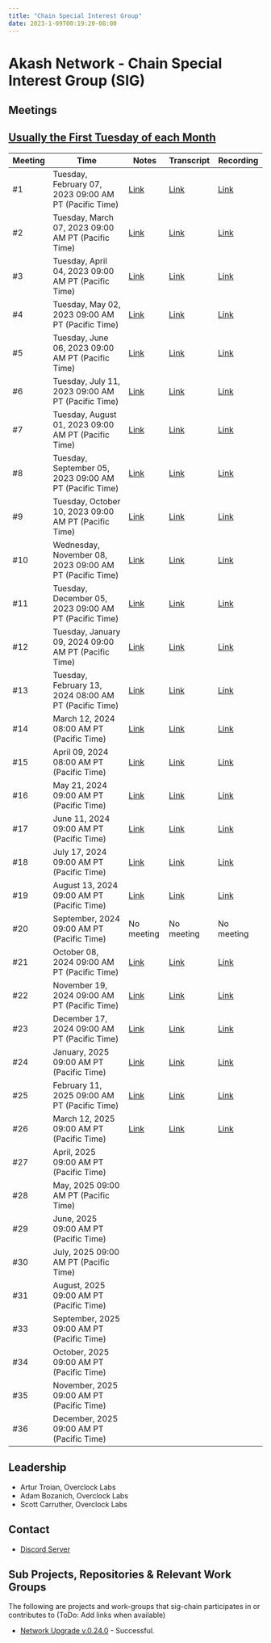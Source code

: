 ```yaml
---
title: "Chain Special Interest Group"
date: 2023-1-09T00:19:20-08:00
---
```


# Akash Network - Chain Special Interest Group (SIG)


## Meetings

## [Usually the First Tuesday of each Month](https://calendar.google.com/calendar/u/0?cid=Y18yNWU1ZTM3NDhlNGM0YWI3YTU1ZjQxZmJjNWViZWJjYzBhMDNiNDBmYjAyODc4NWYxNDE1OWJmYWViZWExMmUyQGdyb3VwLmNhbGVuZGFyLmdvb2dsZS5jb20)


| Meeting | Time | Notes | Transcript | Recording
| --- | --- | --- | --- | --- |
| #1 | Tuesday, February 07, 2023 09:00 AM PT (Pacific Time) | [Link](https://github.com/akash-network/community/blob/main/sig-chain/meetings/001-2023-02-08.md) | [Link](https://github.com/akash-network/community/blob/main/sig-chain/meetings/001-2023-02-08.md#transcript) | [Link](https://syav3u2trpuey4ercatgjmfetbsgauto4l6dweuzzeakfcfss5hq.arweave.net/lgFd01OL6ExwkRAmZLCkmGRgUm7i_DsSmckAooiyl08)
| #2 | Tuesday, March 07, 2023 09:00 AM PT (Pacific Time) | [Link](https://github.com/akash-network/community/blob/main/sig-chain/meetings/002-2023-03-07.md) | [Link](https://github.com/akash-network/community/blob/main/sig-chain/meetings/002-2023-03-07.md#transcript) | [Link](https://bnh5kltqeq2lawpenq3kdfi36yt4djl7gnsflaxset6d5jiucouq.arweave.net/C0_VLnAkNLBZ5Gw2oZUb9ifBpX8zZFWC8iT8PqUUE6k)
| #3 | Tuesday, April 04, 2023 09:00 AM PT (Pacific Time) | [Link](https://github.com/akash-network/community/blob/main/sig-chain/meetings/003-2023-04-04.md) | [Link](https://github.com/akash-network/community/blob/main/sig-chain/meetings/003-2023-04-04.md#transcript) | [Link](https://rtk5di5v7ki4rrepzufg5xvx7oakcpukzclwamohbfxn5kcgy3vq.arweave.net/jNXRo7X6kcjEj80Kbt63-4ChPorIl2Axxwlu3qhGxus)
| #4 | Tuesday, May 02, 2023 09:00 AM PT (Pacific Time) | [Link](https://github.com/akash-network/community/blob/main/sig-chain/meetings/004-2023-05-02.md)  | [Link](https://github.com/akash-network/community/blob/main/sig-chain/meetings/004-2023-05-02.md#transcript) | [Link](https://ilt2quvvl4fkghho2kegz6q7vjpgza5dttrdrvswm6v5isdpsoeq.arweave.net/QueoUrVfCqMc7tKIbPofql5sg6Oc4jjWVmer1Ehvk4k)
| #5 | Tuesday, June 06, 2023 09:00 AM PT (Pacific Time) |[Link](https://github.com/akash-network/community/blob/main/sig-chain/meetings/004-2023-05-02.md)  |[Link](https://github.com/akash-network/community/blob/main/sig-chain/meetings/004-2023-05-02.md#transcript) | [Link](https://ilt2quvvl4fkghho2kegz6q7vjpgza5dttrdrvswm6v5isdpsoeq.arweave.net/QueoUrVfCqMc7tKIbPofql5sg6Oc4jjWVmer1Ehvk4k)
| #6 | Tuesday, July 11, 2023 09:00 AM PT (Pacific Time) |[Link](https://github.com/akash-network/community/blob/main/sig-chain/meetings/006-2023-07-11.md)  |[Link](https://github.com/akash-network/community/blob/main/sig-chain/meetings/006-2023-07-11.md#transcript) | [Link](https://sxisediwxnr2rnn2kq4dte3bkw2p7fsbg5h2fuc3tsrgimbgnfkq.arweave.net/ldEiDRa7Y6i1ulQ4OZNhVbT_lkE3T6LQW5yiZDAmaVU)
| #7 | Tuesday, August 01, 2023 09:00 AM PT (Pacific Time) |[Link](https://github.com/akash-network/community/blob/main/sig-chain/meetings/007-2023-08-01.md)  |[Link](https://github.com/akash-network/community/blob/main/sig-chain/meetings/007-2023-08-01.md#transcript) |[Link](https://ublt6v3ytezl3kaq6ygiaz2zk52wxhmp7khokzmiy2ufgjheanpa.arweave.net/oFc_V3iZMr2oEPYMgGdZV3VrnY_6juVliMaoUyTkA14)
| #8 | Tuesday, September 05, 2023 09:00 AM PT (Pacific Time) |[Link](https://github.com/akash-network/community/blob/main/sig-chain/meetings/008-2023-09-05.md)  |[Link](https://github.com/akash-network/community/blob/main/sig-chain/meetings/008-2023-09-05.md#transcript) |[Link](https://r67rmtmtcv66e7edkvshs42dzkzhk46xpknlhrtrvzwkvdm464ja.arweave.net/j78WTZMVfeJ8g1VkeXNDyrJ1c9d6mrPGca5sqo2c9xI)
| #9 | Tuesday, October 10, 2023 09:00 AM PT (Pacific Time) |[Link](https://github.com/akash-network/community/blob/main/sig-chain/meetings/009-2023-10-10.md)  |[Link](https://github.com/akash-network/community/blob/main/sig-chain/meetings/009-2023-10-10.md#transcript) |[Link](https://nyvxvysvdc5oz5zwbmxrvtkyh2n2rrsqkopr2gxgpd7gkptvvsyq.arweave.net/bit64lUYuuz3NgsvGs1YPpuoxlBTnx0a5nj-ZT51rLE)
| #10 | Wednesday, November 08, 2023 09:00 AM PT (Pacific Time) |[Link](https://github.com/akash-network/community/blob/main/sig-chain/meetings/011-2023-11-08.md)  |[Link](https://github.com/akash-network/community/blob/main/sig-chain/meetings/011-2023-11-08.md#transcript) |[Link](https://sshyyg4r3uoeixzudilhwdkncekgk3yw5m6mulso6foidluersuq.arweave.net/lI-MG5HdHERfNBoWew1NERRlbxbrPMouTvFcga6EjKk)
| #11| Tuesday, December 05, 2023 09:00 AM PT (Pacific Time) |[Link](https://github.com/akash-network/community/blob/main/sig-chain/meetings/011-2023-12-05.md)  |[Link](https://github.com/akash-network/community/blob/main/sig-chain/meetings/011-2023-12-05.md#transcript) |[Link](https://ak4u4umlhafhkfu5jjckivcgokrrwkzzitwtwpoy5axl6soc5paq.arweave.net/ArlOUYs4CnUWnUpEpFRGcqMbKzlE7Ts92Oguv0nC68E)
| #12| Tuesday, January 09, 2024 09:00 AM PT (Pacific Time) |[Link](https://github.com/akash-network/community/blob/main/sig-chain/meetings/012-2024-01-09.md)|[Link](https://github.com/akash-network/community/blob/main/sig-chain/meetings/012-2024-01-09.md#transcript) |[Link](https://p2eg6ctrzmvcgqmibhpnvtje32gi3rt3nzdyjocfohwt6kiddsma.arweave.net/fohvCnHLKiNBiAne2s0k3oyNxntuR4S4RXHtPykDHJg) 
| #13| Tuesday, February 13, 2024 08:00 AM PT (Pacific Time) |[Link](https://github.com/akash-network/community/blob/main/sig-chain/meetings/013-2024-02-13.md)  |[Link](https://github.com/akash-network/community/blob/main/sig-chain/meetings/013-2024-02-13.md#transcript) |[Link](https://swcn57cpu3ttvpgaf7e52xsv5wil57wtyredtvnd6bprntawwl3a.arweave.net/lYTe_E-m5zq8wC_J3V5V7ZC-_tPESDnVo_BfFswWsvY)
| #14| March 12, 2024 08:00 AM PT (Pacific Time) |[Link](https://github.com/akash-network/community/blob/main/sig-chain/meetings/014-2024-03-12.md)|[Link](https://github.com/akash-network/community/blob/main/sig-chain/meetings/014-2024-03-12.md#transcript) |[Link](https://bwp7ef3o435ht3azllxhma3vbj4u4x4zgtlx3tfc44gjnjkanyqa.arweave.net/DZ_yF27m-nnsGVrudgN1CnlOX5k0133MoucMlqVAbiA)
| #15| April 09, 2024 08:00 AM PT (Pacific Time) | [Link](https://github.com/akash-network/community/blob/main/sig-chain/meetings/015-2024-04-09.md) |[Link](https://github.com/akash-network/community/blob/main/sig-chain/meetings/015-2024-04-09.md#transcript) |[Link](https://qv5qbltorrogit5i3qvsihngxzevuweduyauwodu5rk3yhysu3xq.arweave.net/hXsArm6MXGRPqNwrJB2mvklaWIOmAUs4dOxVvB8Spu8)
| #16| May 21, 2024 09:00 AM PT (Pacific Time) |[Link](https://github.com/akash-network/community/blob/main/sig-chain/meetings/016-2024-05-21.md) |[Link](https://github.com/akash-network/community/blob/main/sig-chain/meetings/016-2024-05-21.md#transcript) |[Link](https://t7vun4ttnoelbnwkis4rf7eacagljw7a5tsobsuujmsiycgjdpna.arweave.net/n-tG8nNriLC2ykS5EvyAEAy02-Ds5ODKlEskjAjJG9o)
| #17| June 11, 2024 09:00 AM PT (Pacific Time) |[Link](https://github.com/akash-network/community/blob/main/sig-chain/meetings/017-2024-06-11.md)| [Link](https://github.com/akash-network/community/blob/main/sig-chain/meetings/017-2024-06-11.md#transcript)|[Link](https://g6qelhldnaj52ry4xc56kge2wjrswqfgxrqs4iduth4cpqpndlfq.arweave.net/N6BFnWNoE91HHLi75RiasmMrQKa8YS4gdJn4J8HtGss)
| #18| July 17, 2024 09:00 AM PT (Pacific Time) | [Link](https://github.com/akash-network/community/blob/main/sig-chain/meetings/018-2024-07-17.md) | [Link](https://github.com/akash-network/community/blob/main/sig-chain/meetings/018-2024-07-17.md#transcript) |[Link](https://556xxz5f7wcokgit5qlznxtkdvmdkcrafobpcwztrytgflmcifjq.arweave.net/731756X9hOUZE-wXlt5qHVg1CiArgvFbM44mYq2CQVM) 
| #19| August 13, 2024 09:00 AM PT (Pacific Time) | [Link](https://github.com/akash-network/community/blob/main/sig-chain/meetings/019-2024-08-13.md) |[Link](https://github.com/akash-network/community/blob/main/sig-chain/meetings/019-2024-08-13.md#transcript)  |[Link](https://bcp7f4xex34ci3vtw7rfaeonelh52dkaqdb26xjfs67jojmips7a.arweave.net/CJ_y8uS--CRus7fiUBHNIs_dDUCAw69dJZe-lyWIfL4) 
| #20| September, 2024 09:00 AM PT (Pacific Time) | No meeting  | No meeting | No meeting
| #21| October 08, 2024 09:00 AM PT (Pacific Time) |[Link](https://github.com/akash-network/community/blob/main/sig-chain/meetings/020-2024-10-08.md)  |[Link](https://github.com/akash-network/community/blob/main/sig-chain/meetings/020-2024-10-08.md#transcript) |[Link](https://z6a66fr3xktpajzb5upa5vnaxjls3e4skjeyhce46ctxuhk4fzja.arweave.net/z4HvFju6pvAnIe0eDtWgulctk5JSSYOInPCneh1cLlI) 
| #22| November 19, 2024 09:00 AM PT (Pacific Time) | [Link](https://github.com/akash-network/community/blob/main/sig-chain/meetings/021-2024-11-19.md) | [Link](https://github.com/akash-network/community/blob/main/sig-chain/meetings/021-2024-11-19.md#transcript) |[Link](https://3gxdydiienampxxepmafcpjwtyjfyrzamvis24vedh365ekxwbjq.arweave.net/2a48DQgjQMfe5HsAUT02nhJcRyBlUS1ypBn37pFXsFM) 
| #23| December 17, 2024 09:00 AM PT (Pacific Time) | [Link](https://github.com/akash-network/community/blob/main/sig-chain/meetings/022-2024-12-17.md) | [Link](https://github.com/akash-network/community/blob/main/sig-chain/meetings/022-2024-12-17.md#transcript) |[Link](https://ho3g44dkfdiz2curf5kxtq2uvb6zhxydnw6elfpptqd56hnajraq.arweave.net/O7ZucGoo0Z0KkS9VecNUqH2T3wNtvEWV75wH3x2gTEE) 
| #24| January, 2025 09:00 AM PT (Pacific Time) |[Link](https://github.com/akash-network/community/blob/main/sig-chain/meetings/023-2025-01-14.md) |[Link](https://github.com/akash-network/community/blob/main/sig-chain/meetings/023-2025-01-14.md#transcript)|[Link](https://36yakcm4vvlqyxtsdazt7pnkajwrc2qlrenzr6kkhwszeya6lgoa.arweave.net/37AFCZytVwxechgzP72qAm0RaguJG5j5Sj2lkmAeWZw)
| #25| February 11, 2025 09:00 AM PT (Pacific Time) | [Link](https://github.com/akash-network/community/blob/main/sig-chain/meetings/024-2025-02-11.md) |[Link](https://github.com/akash-network/community/blob/main/sig-chain/meetings/024-2025-02-11.md#transcript)  |[Link](https://c3kekwiljt434lc5ivhynrbkhea5ktklaa5hq3ejkkmrtt6uzqwa.arweave.net/FtRFWQtM-b4sXUVPhsQqOQHVTUsAOnhsiVKZGc_UzCw) 
| #26| March 12, 2025 09:00 AM PT (Pacific Time) | [Link](https://github.com/akash-network/community/blob/main/sig-chain/meetings/025-2025-03-12.md) | [Link](https://github.com/akash-network/community/blob/main/sig-chain/meetings/025-2025-03-12.md#transcript) |[Link](https://ovlqvza3gpgkn5uo2g7suk4p2j2osvf6xw3nuhxq4juuss77k7ga.arweave.net/dVcK5BszzKb2jtG_KiuP0nTpVL69ttoe8OJpSUv_V8w) 
| #27| April, 2025 09:00 AM PT (Pacific Time) |  | |
| #28| May, 2025 09:00 AM PT (Pacific Time) |  | |
| #29| June, 2025 09:00 AM PT (Pacific Time) |  | |
| #30| July, 2025 09:00 AM PT (Pacific Time) |  | |
| #31| August, 2025 09:00 AM PT (Pacific Time) |  | |
| #33| September, 2025 09:00 AM PT (Pacific Time) |  | |
| #34| October, 2025 09:00 AM PT (Pacific Time) |  | |
| #35| November, 2025 09:00 AM PT (Pacific Time) |  | |
| #36| December, 2025 09:00 AM PT (Pacific Time) |  | |

## Leadership

- Artur Troian, Overclock Labs
- Adam Bozanich, Overclock Labs
- Scott Carruther, Overclock Labs

## Contact

- [Discord Server](https://discord.com/channels/747885925232672829/1062751164065665114/1072560907831484487)


## Sub Projects, Repositories & Relevant Work Groups

The following are projects and work-groups that sig-chain participates in or contributes to (ToDo: Add links when available)

- [Network Upgrade v.0.24.0](https://github.com/akash-network/support/issues/73) - Successful.

